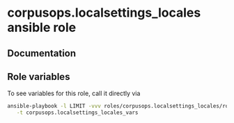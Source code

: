 # corpusops.localsettings_locales ansible role
## Documentation

## Role variables
To see variables for this role, call it directly via
```bash
ansible-playbook -l LIMIT -vvv roles/corpusops.localsettings_locales/role.yml \
   -t corpusops.localsettings_locales_vars
```
